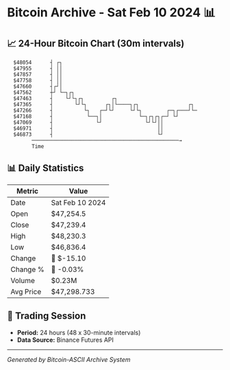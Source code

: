 # Bitcoin Archive - Sat Feb 10 2024 📊

## 📈 24-Hour Bitcoin Chart (30m intervals)

```
  $48054      ┤ ┌┐                                             
  $47955      ┤ ││                                             
  $47857      ┤ ││                                             
  $47758      ┤ ││                                             
  $47660      ┤┌┘│                                             
  $47562      ┼┘ └─┐┌┐                                         
  $47463      ┤    └┘└┐┌┐         ┌┐                           
  $47365      ┤       └┘└┐      ┌┐│└────┐┌┐                ┌┐  
  $47266      ┤          └┐   ┌─┘└┘     └┘└┐        ┌─┐┌───┘└─ 
  $47168      ┤           └──┐│            └─┐┌┐┌┐┌─┘ └┘       
  $47069      ┤              └┘              └┘└┘││            
  $46971      ┤                                  ││            
  $46873      ┤                                  └┘            
        ────────────────────────────────────────────────→
        Time
```

## 📊 Daily Statistics

| Metric | Value |
|--------|-------|
| Date | Sat Feb 10 2024 |
| Open | $47,254.5 |
| Close | $47,239.4 |
| High | $48,230.3 |
| Low | $46,836.4 |
| Change | 🔴 $-15.10 |
| Change % | 🔴 -0.03% |
| Volume | $0.23M |
| Avg Price | $47,298.733 |

## 📅 Trading Session

- **Period:** 24 hours (48 x 30-minute intervals)
- **Data Source:** Binance Futures API

---
*Generated by Bitcoin-ASCII Archive System*

